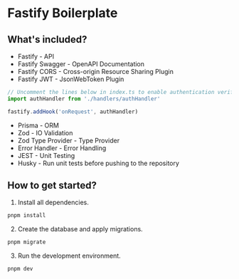 # Fastify Boilerplate

## What's included?

- Fastify - API
- Fastify Swagger - OpenAPI Documentation
- Fastify CORS - Cross-origin Resource Sharing Plugin
- Fastify JWT - JsonWebToken Plugin

```ts
// Uncomment the lines below in index.ts to enable authentication verification.
import authHandler from './handlers/authHandler'

fastify.addHook('onRequest', authHandler)
```

- Prisma - ORM
- Zod - IO Validation
- Zod Type Provider - Type Provider
- Error Handler - Error Handling
- JEST - Unit Testing
- Husky - Run unit tests before pushing to the repository

## How to get started?

1. Install all dependencies.

```bash
pnpm install
```

2. Create the database and apply migrations.

```bash
pnpm migrate
```

3. Run the development environment.

```bash
pnpm dev
```
